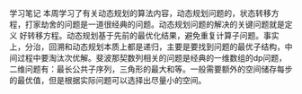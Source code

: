 学习笔记
本周学习了有关动态规划的算法内容，动态规划问题的，状态转移方程，打家劫舍的问题是一道很经典的问题。动态规划问题的解决的关键问题就是定义
好转移方程。动态规划基于先前的最优化结果，避免重复计算子问题。事实上，分治，回溯和动态规划本质上都是递归，主要是要找到问题的最优子结构，中间过程中要淘汰次优解。斐波那契数列相关的问题是经典的一维数组的dp问题，二维问题有：最长公共子序列，三角形的最大和等。一般需要额外的空间储存每步的最优值，但是根据实际问题可以选择出尽量小的空间。